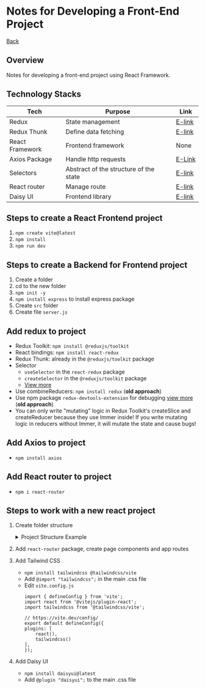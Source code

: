 # Notes for Developing a Front-End Project
[Back](../README.md)

## Overview
Notes for developing a front-end project using React Framework.

## Technology Stacks
Tech | Purpose | Link
---- | ---- | ----
Redux | State management | [E-link](https://redux-toolkit.js.org/introduction/getting-started)
Redux Thunk | Define data fetching | [E-link](https://redux.js.org/usage/writing-logic-thunks)
React Framework | Frontend framework | None
Axios Package | Handle http requests | [E-Link](https://axios-http.com/docs/intro)
Selectors | Abstract of the structure of the state | [E-link](https://redux.js.org/usage/deriving-data-selectors)
React router | Manage route | [E-link](https://reactrouter.com/start/data/installation)
Daisy UI | Frontend library | [E-link]()


## Steps to create a React Frontend project
1. `npm create vite@latest`
2. `npm install`
3. `npm run dev`

## Steps to create a Backend for Frontend project
1. Create a folder
2. cd to the new folder
3. `npm init -y`
4. `npm install express` to install express package
5. Create `src` folder
6. Create file `server.js`

## Add redux to project
- Redux Toolkit: `npm install @reduxjs/toolkit`
- React bindings: `npm install react-redux`
- Redux Thunk: already in the `@reduxjs/toolkit` package
- Selector
    - `useSelector` in the `react-redux` package
    - `createSelector` in the `@reduxjs/toolkit` package
    - [View more](https://redux.js.org/usage/deriving-data-selectors)
- Use combineReducers: `npm install redux` (__old approach__)
- Use npm package `redux-devtools-extension` for debugging [view more](https://redux.js.org/tutorials/fundamentals/part-4-store#adding-the-devtools-to-the-store) (__old approach__)
- You can only write "mutating" logic in Redux Toolkit's createSlice and createReducer because they use Immer inside! If you write mutating logic in reducers without Immer, it will mutate the state and cause bugs!

## Add Axios to project
- `npm install axios`

## Add React router to project
- `npm i react-router`

## Steps to work with a new react project
1. Create folder structure
    <details>

    <summary>Project Structure Example</summary>
    
        my-vite-app/
        ├── public/
        │   └── favicon.svg
        ├── src/
        │   ├── assets/
        │   │   ├── images/
        │   │   └── styles/
        │   │       └── global.css
        │   ├── components/
        │   │   ├── ui/                  # Reusable common UI components
        │   │   │   ├── Button.tsx
        │   │   │   └── Card.tsx
        │   │   ├── layout/              # Site layout parts
        │   │   │   ├── Header.tsx
        │   │   │   └── Footer.tsx
        │   │   └── detail/              # Detail-page-specific components
        │   │       ├── DetailHeader.tsx
        │   │       ├── InfoSection.tsx
        │   │       └── RelatedItems.tsx
        │   ├── pages/
        │   │   ├── Home.tsx
        │   │   ├── About.tsx
        |   │   ├── Dashboard/
        |   │   │   ├── DashboardLayout.tsx    # Shared layout for all dashboard routes
        |   │   │   ├── Overview.tsx           # /dashboard/overview
        |   │   │   ├── Settings.tsx           # /dashboard/settings
        |   │   │   └── index.tsx              # /dashboard (default landing)
        │   │   └── DetailPage.tsx       # Handles dynamic loading based on route param
        │   ├── routes/
        │   │   └── AppRoutes.tsx        # Central place for React Router DOM routes
        │   ├── services/
        │   │   └── api.ts               # Axios or fetch logic
        │   ├── types/
        │   │   └── item.ts              # Custom interfaces/types
        │   ├── utils/
        │   │   ├── formatDate.ts
        │   │   └── constants.ts
        |   ├── store/                       # Central Redux setup
        │   |   ├── index.ts                 # Root store configuration
        │   |   └── rootReducer.ts          # Combine reducers here
        |   ├── features/
        |   │   ├── items/                  # A feature (e.g. items, products, users)
        |   │   │   ├── itemsSlice.ts       # Redux slice (reducers + actions)
        |   │   │   ├── itemsActions.ts     # Thunk async actions
        |   │   │   ├── itemsSelectors.ts   # Selectors for this feature
        |   │   │   └── itemsTypes.ts       # Types/interfaces (optional)
        |   │   └── user/                   # Another feature
        |   │       ├── userSlice.ts
        |   │       ├── userActions.ts
        |   │       ├── userSelectors.ts
        |   │       └── userTypes.ts
        │   ├── App.tsx
        │   ├── main.tsx                 # Entry point for Vite
        │   └── config/
        │       └── env.ts               # Environment variables and config helpers
        ├── .env                         # Environment variables
        ├── vite.config.ts
        ├── tsconfig.json
        ├── package.json
        └── README.md

    </details>

2. Add `react-router` package, create page components and app routes

3. Add Tailwind CSS
    - `npm install tailwindcss @tailwindcss/vite`
    - Add `@import "tailwindcss";` in the main .css file
    - Edit `vite.config.js`
        ```
        import { defineConfig } from 'vite';
        import react from '@vitejs/plugin-react';
        import tailwindcss from '@tailwindcss/vite';

        // https://vite.dev/config/
        export default defineConfig({
        plugins: [
            react(),
            tailwindcss()
        ],
        });
        ```

4. Add Daisy UI
    - `npm install daisyui@latest`
    - Add `@plugin "daisyui";` to the main .css file
